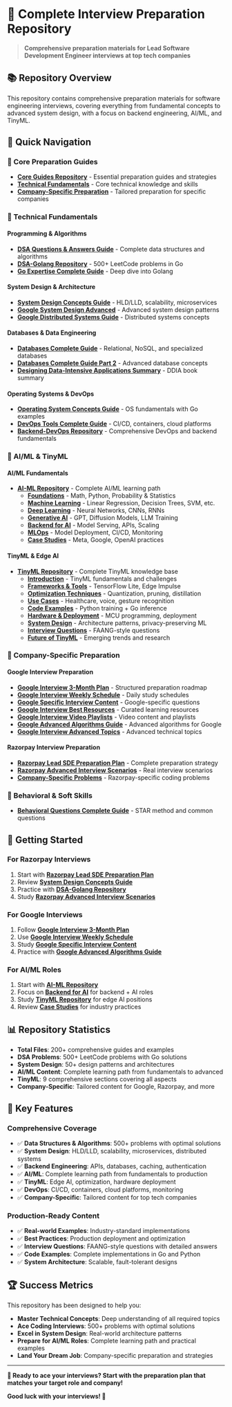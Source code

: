 # 🚀 **Complete Interview Preparation Repository**

> **Comprehensive preparation materials for Lead Software Development Engineer interviews at top tech companies**

## 📚 **Repository Overview**

This repository contains comprehensive preparation materials for software engineering interviews, covering everything from fundamental concepts to advanced system design, with a focus on backend engineering, AI/ML, and TinyML.

## 🎯 **Quick Navigation**

### **📖 Core Preparation Guides**

- [**Core Guides Repository**](./Core-Guides/) - Essential preparation guides and strategies
- [**Technical Fundamentals**](./Technical-Fundamentals/) - Core technical knowledge and skills
- [**Company-Specific Preparation**](./Company-Specific/) - Tailored preparation for specific companies

### **🔧 Technical Fundamentals**

#### **Programming & Algorithms**

- [**DSA Questions & Answers Guide**](./DSA_Questions_Answers_Guide.md) - Complete data structures and algorithms
- [**DSA-Golang Repository**](./DSA-Golang/) - 500+ LeetCode problems in Go
- [**Go Expertise Complete Guide**](./Go_Expertise_Complete_Guide.md) - Deep dive into Golang

#### **System Design & Architecture**

- [**System Design Concepts Guide**](./System_Design_Concepts_Guide.md) - HLD/LLD, scalability, microservices
- [**Google System Design Advanced**](./Google_System_Design_Advanced.md) - Advanced system design patterns
- [**Google Distributed Systems Guide**](./Google_Distributed_Systems_Guide.md) - Distributed systems concepts

#### **Databases & Data Engineering**

- [**Databases Complete Guide**](./Databases_Complete_Guide.md) - Relational, NoSQL, and specialized databases
- [**Databases Complete Guide Part 2**](./Databases_Complete_Guide_Part2.md) - Advanced database concepts
- [**Designing Data-Intensive Applications Summary**](./Designing_Data_Intensive_Applications_Summary.md) - DDIA book summary

#### **Operating Systems & DevOps**

- [**Operating System Concepts Guide**](./Operating_System_Concepts_Guide.md) - OS fundamentals with Go examples
- [**DevOps Tools Complete Guide**](./DevOps_Tools_Complete_Guide.md) - CI/CD, containers, cloud platforms
- [**Backend-DevOps Repository**](./Backend-DevOps/) - Comprehensive DevOps and backend fundamentals

### **🤖 AI/ML & TinyML**

#### **AI/ML Fundamentals**

- [**AI-ML Repository**](./AI-ML/) - Complete AI/ML learning path
  - [**Foundations**](./AI-ML/Foundations/) - Math, Python, Probability & Statistics
  - [**Machine Learning**](./AI-ML/MachineLearning/) - Linear Regression, Decision Trees, SVM, etc.
  - [**Deep Learning**](./AI-ML/DeepLearning/) - Neural Networks, CNNs, RNNs
  - [**Generative AI**](./AI-ML/GenerativeAI/) - GPT, Diffusion Models, LLM Training
  - [**Backend for AI**](./AI-ML/BackendForAI/) - Model Serving, APIs, Scaling
  - [**MLOps**](./AI-ML/MLOps/) - Model Deployment, CI/CD, Monitoring
  - [**Case Studies**](./AI-ML/CaseStudies/) - Meta, Google, OpenAI practices

#### **TinyML & Edge AI**

- [**TinyML Repository**](./AI-ML/TinyML/) - Complete TinyML knowledge base
  - [**Introduction**](./AI-ML/TinyML/Introduction.md) - TinyML fundamentals and challenges
  - [**Frameworks & Tools**](./AI-ML/TinyML/FrameworksAndTools.md) - TensorFlow Lite, Edge Impulse
  - [**Optimization Techniques**](./AI-ML/TinyML/OptimizationTechniques.md) - Quantization, pruning, distillation
  - [**Use Cases**](./AI-ML/TinyML/UseCases.md) - Healthcare, voice, gesture recognition
  - [**Code Examples**](./AI-ML/TinyML/CodeExamples.md) - Python training + Go inference
  - [**Hardware & Deployment**](./AI-ML/TinyML/HardwareAndDeployment.md) - MCU programming, deployment
  - [**System Design**](./AI-ML/TinyML/SystemDesign.md) - Architecture patterns, privacy-preserving ML
  - [**Interview Questions**](./AI-ML/TinyML/InterviewQuestions.md) - FAANG-style questions
  - [**Future of TinyML**](./AI-ML/TinyML/FutureOfTinyML.md) - Emerging trends and research

### **🎯 Company-Specific Preparation**

#### **Google Interview Preparation**

- [**Google Interview 3-Month Plan**](./Google_Interview_3_Month_Plan.md) - Structured preparation roadmap
- [**Google Interview Weekly Schedule**](./Google_Interview_Weekly_Schedule.md) - Daily study schedules
- [**Google Specific Interview Content**](./Google_Specific_Interview_Content.md) - Google-specific questions
- [**Google Interview Best Resources**](./Google_Interview_Best_Resources.md) - Curated learning resources
- [**Google Interview Video Playlists**](./Google_Interview_Video_Playlists.md) - Video content and playlists
- [**Google Advanced Algorithms Guide**](./Google_Advanced_Algorithms_Guide.md) - Advanced algorithms for Google
- [**Google Interview Advanced Topics**](./Google_Interview_Advanced_Topics.md) - Advanced technical topics

#### **Razorpay Interview Preparation**

- [**Razorpay Lead SDE Preparation Plan**](./Razorpay_Lead_SDE_Interview_Preparation_Plan.md) - Complete preparation strategy
- [**Razorpay Advanced Interview Scenarios**](./Razorpay_Advanced_Interview_Scenarios.md) - Real interview scenarios
- [**Company-Specific Problems**](./company/razorpay/) - Razorpay-specific coding problems

### **💼 Behavioral & Soft Skills**

- [**Behavioral Questions Complete Guide**](./Behavioral_Questions_Complete_Guide.md) - STAR method and common questions

## 🚀 **Getting Started**

### **For Razorpay Interviews**

1. Start with [**Razorpay Lead SDE Preparation Plan**](./Razorpay_Lead_SDE_Interview_Preparation_Plan.md)
2. Review [**System Design Concepts Guide**](./System_Design_Concepts_Guide.md)
3. Practice with [**DSA-Golang Repository**](./DSA-Golang/)
4. Study [**Razorpay Advanced Interview Scenarios**](./Razorpay_Advanced_Interview_Scenarios.md)

### **For Google Interviews**

1. Follow [**Google Interview 3-Month Plan**](./Google_Interview_3_Month_Plan.md)
2. Use [**Google Interview Weekly Schedule**](./Google_Interview_Weekly_Schedule.md)
3. Study [**Google Specific Interview Content**](./Google_Specific_Interview_Content.md)
4. Practice with [**Google Advanced Algorithms Guide**](./Google_Advanced_Algorithms_Guide.md)

### **For AI/ML Roles**

1. Start with [**AI-ML Repository**](./AI-ML/)
2. Focus on [**Backend for AI**](./AI-ML/BackendForAI/) for backend + AI roles
3. Study [**TinyML Repository**](./AI-ML/TinyML/) for edge AI positions
4. Review [**Case Studies**](./AI-ML/CaseStudies/) for industry practices

## 📊 **Repository Statistics**

- **Total Files**: 200+ comprehensive guides and examples
- **DSA Problems**: 500+ LeetCode problems with Go solutions
- **System Design**: 50+ design patterns and architectures
- **AI/ML Content**: Complete learning path from fundamentals to advanced
- **TinyML**: 9 comprehensive sections covering all aspects
- **Company-Specific**: Tailored content for Google, Razorpay, and more

## 🎯 **Key Features**

### **Comprehensive Coverage**

- ✅ **Data Structures & Algorithms**: 500+ problems with optimal solutions
- ✅ **System Design**: HLD/LLD, scalability, microservices, distributed systems
- ✅ **Backend Engineering**: APIs, databases, caching, authentication
- ✅ **AI/ML**: Complete learning path from fundamentals to production
- ✅ **TinyML**: Edge AI, optimization, hardware deployment
- ✅ **DevOps**: CI/CD, containers, cloud platforms, monitoring
- ✅ **Company-Specific**: Tailored content for top tech companies

### **Production-Ready Content**

- ✅ **Real-world Examples**: Industry-standard implementations
- ✅ **Best Practices**: Production deployment and optimization
- ✅ **Interview Questions**: FAANG-style questions with detailed answers
- ✅ **Code Examples**: Complete implementations in Go and Python
- ✅ **System Architecture**: Scalable, fault-tolerant designs

## 🏆 **Success Metrics**

This repository has been designed to help you:

- **Master Technical Concepts**: Deep understanding of all required topics
- **Ace Coding Interviews**: 500+ problems with optimal solutions
- **Excel in System Design**: Real-world architecture patterns
- **Prepare for AI/ML Roles**: Complete learning path and practical examples
- **Land Your Dream Job**: Company-specific preparation and strategies

---

**🎉 Ready to ace your interviews? Start with the preparation plan that matches your target role and company!**

**Good luck with your interviews! 🚀**
